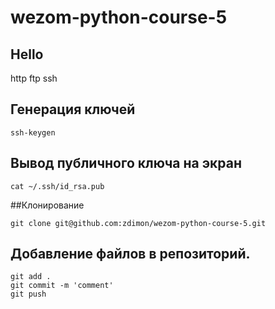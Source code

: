 # wezom-python-course-5
## Hello

http 
ftp
ssh 

## Генерация ключей

    ssh-keygen

## Вывод публичного ключа на экран

    cat ~/.ssh/id_rsa.pub

##Клонирование 

    git clone git@github.com:zdimon/wezom-python-course-5.git


## Добавление файлов в репозиторий.

    git add .
    git commit -m 'comment'
    git push








